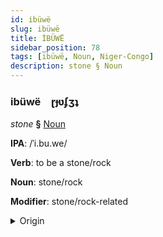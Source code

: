 ```yaml
---
id: ibüwë
slug: ibüwë
title: İBÜWË
sidebar_position: 78
tags: [ibüwë, Noun, Niger-Congo]
description: stone § Noun
---
```


### ibüwë&emsp;<span kind="abugida">ɽɟʋʄʒʇ</span>

*stone* **§** [Noun](../../tags/Noun)

**IPA**: /ˈi.bu.we/

**Verb**: to be a stone/rock

**Noun**: stone/rock

**Modifier**: stone/rock-related

<details>
    <summary>Origin</summary>
    Shona ibwe <br/>
    <em>Niger-Congo Language Family</em>
</details>